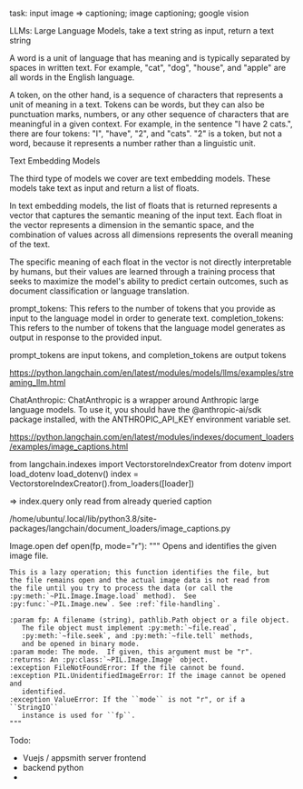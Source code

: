 task: input image => captioning; image captioning; google vision

LLMs: Large Language Models, take a text string as input, return a text string

A word is a unit of language that has meaning and is typically separated by spaces in written text. For example, "cat", "dog", "house", and "apple" are all words in the English language.

A token, on the other hand, is a sequence of characters that represents a unit of meaning in a text. Tokens can be words, but they can also be punctuation marks, numbers, or any other sequence of characters that are meaningful in a given context. For example, in the sentence "I have 2 cats.", there are four tokens: "I", "have", "2", and "cats". "2" is a token, but not a word, because it represents a number rather than a linguistic unit.


Text Embedding Models

The third type of models we cover are text embedding models. These models take text as input and return a list of floats.

In text embedding models, the list of floats that is returned represents a vector that captures the semantic meaning of the input text. Each float in the vector represents a dimension in the semantic space, and the combination of values across all dimensions represents the overall meaning of the text.

The specific meaning of each float in the vector is not directly interpretable by humans, but their values are learned through a training process that seeks to maximize the model's ability to predict certain outcomes, such as document classification or language translation.



prompt_tokens: This refers to the number of tokens that you provide as input to the language model in order to generate text. 
completion_tokens: This refers to the number of tokens that the language model generates as output in response to the provided input.

prompt_tokens are input tokens, and completion_tokens are output tokens



https://python.langchain.com/en/latest/modules/models/llms/examples/streaming_llm.html

ChatAnthropic: ChatAnthropic is a wrapper around Anthropic large language models. To use it, you should have the @anthropic-ai/sdk package installed, with the ANTHROPIC_API_KEY environment variable set.


https://python.langchain.com/en/latest/modules/indexes/document_loaders/examples/image_captions.html

from langchain.indexes import VectorstoreIndexCreator
from dotenv import load_dotenv
load_dotenv()
index = VectorstoreIndexCreator().from_loaders([loader])

=> index.query only read from already queried caption

/home/ubuntu/.local/lib/python3.8/site-packages/langchain/document_loaders/image_captions.py

Image.open 
def open(fp, mode="r"):
    """
    Opens and identifies the given image file.

    This is a lazy operation; this function identifies the file, but
    the file remains open and the actual image data is not read from
    the file until you try to process the data (or call the
    :py:meth:`~PIL.Image.Image.load` method).  See
    :py:func:`~PIL.Image.new`. See :ref:`file-handling`.

    :param fp: A filename (string), pathlib.Path object or a file object.
       The file object must implement :py:meth:`~file.read`,
       :py:meth:`~file.seek`, and :py:meth:`~file.tell` methods,
       and be opened in binary mode.
    :param mode: The mode.  If given, this argument must be "r".
    :returns: An :py:class:`~PIL.Image.Image` object.
    :exception FileNotFoundError: If the file cannot be found.
    :exception PIL.UnidentifiedImageError: If the image cannot be opened and
       identified.
    :exception ValueError: If the ``mode`` is not "r", or if a ``StringIO``
       instance is used for ``fp``.
    """


Todo:
- Vuejs / appsmith server frontend
- backend python
- 
